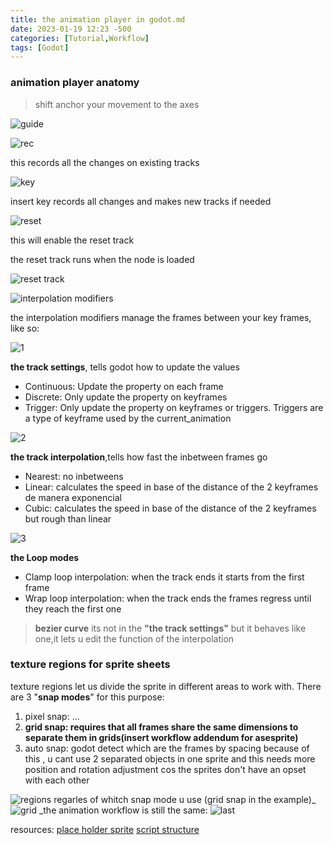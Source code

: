 ```yaml
---
title: the animation player in godot.md
date: 2023-01-19 12:23 -500
categories: [Tutorial,Workflow]
tags: [Godot]
---
```


### animation player anatomy
>shift anchor your movement to the axes

![guide](https://user-images.githubusercontent.com/78625020/213387092-26cb094a-756f-4e70-a9dc-d267a13c0a87.png)


![rec](https://user-images.githubusercontent.com/78625020/213343130-bf26e361-820a-4e8b-8fde-86275ff34bf0.PNG) 

this records all the changes on existing tracks

![key](https://user-images.githubusercontent.com/78625020/213343049-dadc63e2-423b-4c23-8d90-19608fe4652e.PNG) 

insert key records all changes and makes new tracks if needed 

![reset](https://user-images.githubusercontent.com/78625020/213345886-7db73a6e-ef5b-4a9f-b5db-74a7b81d9034.PNG) 

this will enable the reset track

the reset track runs when the node is loaded

![reset track](https://user-images.githubusercontent.com/78625020/213344338-47755eed-7fd6-4e9d-af97-f8888e620244.PNG)

![interpolation modifiers](https://user-images.githubusercontent.com/78625020/213390582-e66785e4-1584-4e22-9689-8d952feae14d.PNG)

the interpolation modifiers manage the frames between your key frames, like so:

![1](https://user-images.githubusercontent.com/78625020/213391382-800642e3-8a36-4c6c-92e8-a361a189f81a.PNG)

**the track settings**, tells godot how to update the values 
- Continuous: Update the property on each frame
- Discrete: Only update the property on keyframes
- Trigger: Only update the property on keyframes or triggers. Triggers are a type of keyframe used by the current_animation 
        
![2](https://user-images.githubusercontent.com/78625020/213392187-8c74ec99-9936-460b-a365-ddf0ab5dad3f.PNG)

**the track interpolation**,tells how fast the inbetween frames go
- Nearest: no inbetweens
- Linear: calculates the speed in base of the distance of the 2 keyframes de manera exponencial
- Cubic: calculates the speed in base of the distance of the 2 keyframes but rough than linear 
        
![3](https://user-images.githubusercontent.com/78625020/213393653-f6b585bc-ccf1-45f9-a6e5-160def7021c6.PNG)

**the Loop modes**
- Clamp loop interpolation: when the track ends it starts from the first frame
- Wrap loop interpolation:  when the track ends the frames regress until they reach the first one 

>**bezier curve** its not in the **"the track settings"** but it behaves like one,it lets u edit the function of the interpolation

### texture regions for sprite sheets
texture regions let us divide the sprite in different areas to work with. There are 3 "**snap modes**" for this purpose:

1. pixel snap: ...
2. **grid snap: requires that all frames share the same dimensions to separate them in grids(insert workflow addendum for asesprite)** 
3. auto snap: godot detect which are the frames by spacing because of this , u cant use 2 separated objects in one sprite and this needs more position and rotation adjustment cos the sprites don't have an opset with each other

![regions](https://user-images.githubusercontent.com/78625020/213356743-49d06c58-19fb-48d7-8aa6-b20c613e0005.png)
regarles of whitch snap mode u use (grid snap in the example)_
![grid](https://user-images.githubusercontent.com/78625020/213358799-44032b18-d4cd-4c09-9ec2-4d0236e79b5f.png)
_the animation workflow is still the same:
![last](https://user-images.githubusercontent.com/78625020/213364874-2ffc430b-a01d-4b66-aeb6-009175845a53.png)


resources:
[place holder sprite](https://www.spriters-resource.com/game_boy_advance/sfalpha3/sheet/5516/)
[script structure](https://www.youtube.com/watch?v=WSKCRPnNrSg&t=272s)
